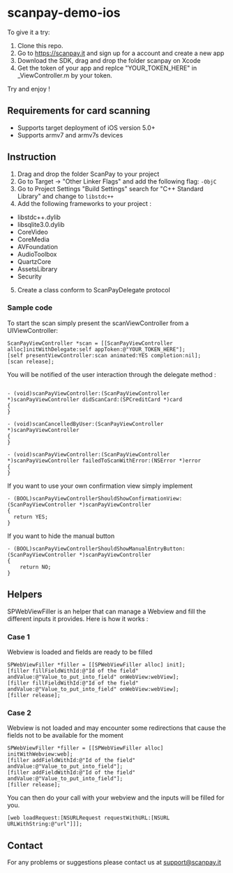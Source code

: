 scanpay-demo-ios
================

To give it a try:

1. Clone this repo.
2. Go to https://scanpay.it and sign up for a account and create a new app
3. Download the SDK, drag and drop the folder scanpay on Xcode
4. Get the token of your app and  replce "YOUR_TOKEN_HERE" in _ViewController.m by your token.

Try and enjoy !


Requirements for card scanning
------------------------------

* Supports target deployment of iOS version 5.0+
* Supports armv7 and armv7s devices

Instruction
-----------

1. Drag and drop the folder ScanPay to your project
2. Go to Target -> "Other Linker Flags" and add the following flag: `-ObjC`
3. Go to Project Settings "Build Settings" search for "C++ Standard Library" and change to `libstdc++`
4. Add the following frameworks to your project :
  * libstdc++.dylib
  * libsqlite3.0.dylib
  * CoreVideo
  * CoreMedia
  * AVFoundation
  * AudioToolbox
  * QuartzCore
  * AssetsLibrary
  * Security

5. Create a class conform to ScanPayDelegate protocol

### Sample code

To start the scan simply present the scanViewController from a UIViewController:
```obj-c
ScanPayViewController *scan = [[ScanPayViewController alloc]initWithDelegate:self appToken:@"YOUR_TOKEN_HERE"];
[self presentViewController:scan animated:YES completion:nil];
[scan release];
```

You will be notified of the user interaction through the delegate method :
```obj-c

- (void)scanPayViewController:(ScanPayViewController *)scanPayViewController didScanCard:(SPCreditCard *)card
{
}

- (void)scanCancelledByUser:(ScanPayViewController *)scanPayViewController
{
}

- (void)scanPayViewController:(ScanPayViewController *)scanPayViewController failedToScanWithError:(NSError *)error
{
}
```

If you want to use your own confirmation view simply implement

 ```obj-c
 - (BOOL)scanPayViewControllerShouldShowConfirmationView:(ScanPayViewController *)scanPayViewController
 {
   return YES;
 }
 ```

If you want to hide the manual button

```obj-c
- (BOOL)scanPayViewControllerShouldShowManualEntryButton:(ScanPayViewController *)scanPayViewController
{
    return NO;
}
```

Helpers
-----------

SPWebViewFiller is an helper that can manage a Webview and fill the different inputs it provides.
Here is how it works :

### Case 1
Webview is loaded and fields are ready to be filled

```obj-c
SPWebViewFiller *filler = [[SPWebViewFiller alloc] init];
[filler fillFieldWithId:@"Id of the field" andValue:@"Value_to_put_into_field" onWebView:webView];
[filler fillFieldWithId:@"Id of the field" andValue:@"Value_to_put_into_field" onWebView:webView];
[filler release];
```

### Case 2
Webview is not loaded and may encounter some redirections that cause the fields not to be available for the moment

```obj-c
SPWebViewFiller *filler = [[SPWebViewFiller alloc] initWithWebview:web];
[filler addFieldWithId:@"Id of the field" andValue:@"Value_to_put_into_field"];
[filler addFieldWithId:@"Id of the field" andValue:@"Value_to_put_into_field"];
[filler release];
```

You can then do your call with your webview and the inputs will be filled for you.

```obj-c
[web loadRequest:[NSURLRequest requestWithURL:[NSURL URLWithString:@"url"]]];
```

Contact
-----------

For any problems or suggestions please contact us at support@scanpay.it
